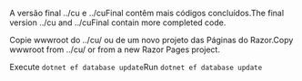 <span data-ttu-id="e7f6e-101">A versão final ../cu e ../cuFinal contêm mais códigos concluídos.</span><span class="sxs-lookup"><span data-stu-id="e7f6e-101">The final version ../cu and ../cuFinal contain more completed code.</span></span>

<span data-ttu-id="e7f6e-102">Copie wwwroot do ../cu/ ou de um novo projeto das Páginas do Razor.</span><span class="sxs-lookup"><span data-stu-id="e7f6e-102">Copy wwwroot from ../cu/ or from a new Razor Pages project.</span></span>

<span data-ttu-id="e7f6e-103">Execute `dotnet ef database update`</span><span class="sxs-lookup"><span data-stu-id="e7f6e-103">Run `dotnet ef database update`</span></span>
